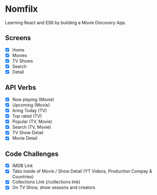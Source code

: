 # Nomfilx
Learning React and ES6 by building a Movie Discovery App.

## Screens
- [x] Home
- [x] Movies
- [x] TV Shows
- [x] Search
- [x] Detail

## API Verbs
- [x] Now playing (Movie)
- [x] Upcoming (Movie)
- [x] Aring Today (TV)
- [x] Top rated (TV)
- [x] Popular (TV, Movie)
- [x] Search (TV, Movie)
- [x] TV Show Detail
- [x] Movie Detail

## Code Challenges
- [x] IMDB Link
- [x] Tabs inside of Movie / Show Detail (YT Videos, Production Compay & Countries)
- [x] Collections Link (/collections link)
- [x] On TV Show, show seasons and creators